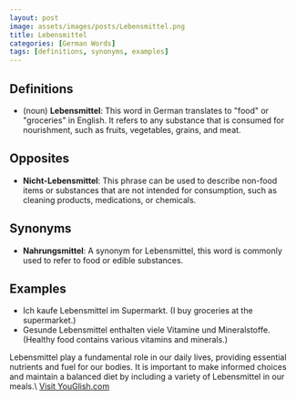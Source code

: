 ```yaml
---
layout: post
image: assets/images/posts/Lebensmittel.png
title: Lebensmittel
categories: [German Words]
tags: [definitions, synonyms, examples]
---
```


## Definitions

- (noun) **Lebensmittel**: This word in German translates to "food" or "groceries" in English. It refers to any substance that is consumed for nourishment, such as fruits, vegetables, grains, and meat.

## Opposites

- **Nicht-Lebensmittel**: This phrase can be used to describe non-food items or substances that are not intended for consumption, such as cleaning products, medications, or chemicals.

## Synonyms

- **Nahrungsmittel**: A synonym for Lebensmittel, this word is commonly used to refer to food or edible substances.

## Examples

- Ich kaufe Lebensmittel im Supermarkt. (I buy groceries at the supermarket.)
- Gesunde Lebensmittel enthalten viele Vitamine und Mineralstoffe. (Healthy food contains various vitamins and minerals.)

Lebensmittel play a fundamental role in our daily lives, providing essential nutrients and fuel for our bodies. It is important to make informed choices and maintain a balanced diet by including a variety of Lebensmittel in our meals.\ <a id="yg-widget-0" class="youglish-widget" data-query="Lebensmittel" data-lang="german" data-components="8412" data-auto-start="0" data-bkg-color="theme_light" data-title="How%20to%20pronounce%20Lebensmittel%20in%20German"  rel="nofollow" href="https://youglish.com">Visit YouGlish.com</a><script async src="https://youglish.com/public/emb/widget.js" charset="utf-8"></script>